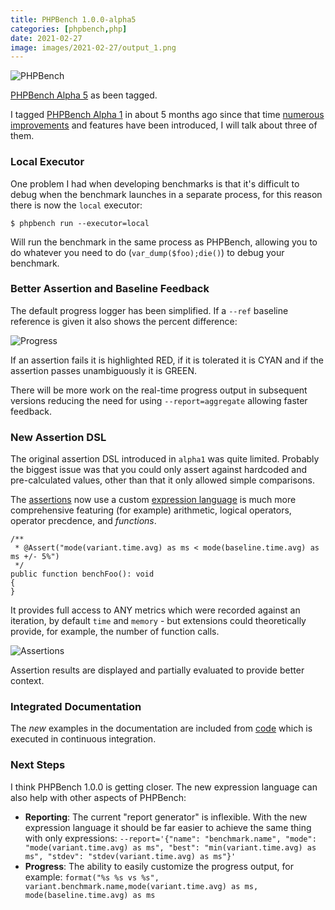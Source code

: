 ```yaml
--- 
title: PHPBench 1.0.0-alpha5
categories: [phpbench,php]
date: 2021-02-27
image: images/2021-02-27/output_1.png
---
```


![PHPBench](/images/2020-09-09/logo.png)

[PHPBench Alpha
5](https://github.com/phpbench/phpbench/releases/tag/1.0.0-alpha5) as been
tagged.

I tagged [PHPBench Alpha
1](https://dantleech.com/blog/2020/09/09/phpbench-alpha1/) in about 5 months
ago since that time [numerous
improvements](https://github.com/phpbench/phpbench/blob/master/CHANGELOG.md)
and features have been introduced, I will talk about three of them.

### Local Executor

One problem I had when developing benchmarks is that it's difficult to debug
when the benchmark launches in a separate process, for this reason there is
now the `local` executor:

```
$ phpbench run --executor=local
```

Will run the benchmark in the same process as PHPBench, allowing you to do
whatever you need to do (`var_dump($foo);die()`) to debug your benchmark.

### Better Assertion and Baseline Feedback

The default progress logger has been simplified. If a `--ref` baseline
reference is given it also shows the percent difference:

![Progress](/images/2021-02-27/output_1.png)

If an assertion fails it is highlighted RED, if it is tolerated it is CYAN and
if the assertion passes unambiguously it is GREEN.

There will be more work on the real-time progress output in subsequent
versions reducing the need for using `--report=aggregate` allowing faster
feedback.

### New Assertion DSL

The original assertion DSL introduced in `alpha1` was quite limited. Probably
the biggest issue was that you could only assert against hardcoded and
pre-calculated values, other than that it only allowed simple comparisons.

The [assertions](https://phpbench.readthedocs.io/en/latest/assertions.html) now use a custom [expression language](https://phpbench.readthedocs.io/en/latest/expression.html) is much more comprehensive featuring (for example) arithmetic, logical
operators, operator precdence, and _functions_.

```
/**
 * @Assert("mode(variant.time.avg) as ms < mode(baseline.time.avg) as ms +/- 5%")
 */
public function benchFoo(): void
{
}
```

It provides full access to ANY metrics which were recorded against an
iteration, by default `time` and `memory` - but extensions
could theoretically provide, for example, the number of function calls.

![Assertions](/images/2021-02-27/assertions.png)

Assertion results are displayed and partially evaluated to provide better
context.

### Integrated Documentation

The _new_ examples in the documentation are included from
[code](https://github.com/phpbench/phpbench/blob/master/examples/Assertion/ExampleAssertionsBench.php)
which is executed in continuous integration.

### Next Steps

I think PHPBench 1.0.0 is getting closer. The new expression language can also
help with other aspects of PHPBench:

- **Reporting**: The current "report generator" is inflexible. With the
  new expression language it should be far easier to achieve the same thing
  with only expressions: `--report='{"name": "benchmark.name", "mode": "mode(variant.time.avg) as ms",
  "best": "min(variant.time.avg) as ms", "stdev": "stdev(variant.time.avg) as
  ms"}'`
- **Progress**: The ability to easily customize the progress output, for
  example: 
  `format("%s %s vs %s", variant.benchmark.name,mode(variant.time.avg) as ms, mode(baseline.time.avg) as ms`
